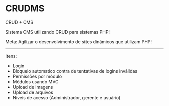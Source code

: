 # CRUDMS

CRUD + CMS

Sistema CMS utilizando CRUD para sistemas PHP!

Meta: Agilizar o desenvolvimento de sites dinâmicos que utilizam PHP!

----

Itens:

- Login
- Bloqueio automatico contra de tentativas de logins inválidas
- Permissões por módulo
- Módulos usando MVC
- Upload de imagens
- Upload de arquivos
- Níveis de acesso (Administrador, gerente e usuário)


